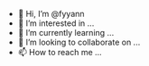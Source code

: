 - 👋 Hi, I’m @fyyann
- 👀 I’m interested in ...
- 🌱 I’m currently learning ...
- 💞️ I’m looking to collaborate on ...
- 📫 How to reach me ...

<!---
fyyann/fyyann is a ✨ special ✨ repository because its `README.md` (this file) appears on your GitHub profile.
You can click the Preview link to take a look at your changes.
--->
